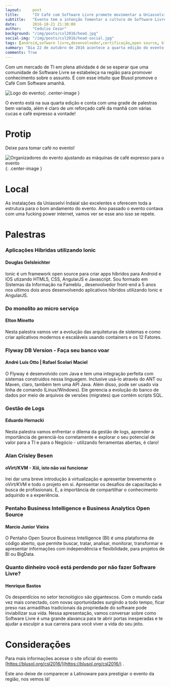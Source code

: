 ```yaml
---
layout:     post
title:      "IV Café com Software Livre promete movimentar a Uniasselvi Indaial"
subtitle:   "Evento tem a intenção fomentar a cultura de Software Livre na região"
date:       2016-10-21 21:30:00
author:     "Cedulio Cezar"
background: "/img/posts/csl2016/head.jpg"
social-img: "/img/posts/csl2016/head-social.jpg"
tags: [android,sofware livre,desenvolvedor,certificação,open source, blumenau, indaial]
summary: "Dia 22 de outubro de 2016 acontece a quarta edição do evento Café Com Software Livre na Uniasselvi Indaial"
comments: True
---
```

Com um mercado de TI em plena atividade é de se esperar que uma comunidade de Software Livre se estabeleça na região para promover conhecimento sobre o assunto. É com esse intuito que Blusol promove o Café Com Software amanhã.

<img src="{{ site.baseurl }}/img/posts/csl2016/banner.png" alt="Logo do evento">{: .center-image }

O evento está na sua quarta edição e conta com uma grade de palestras bem variada, além é claro de um reforçado café da manhã com várias cucas e café expresso a vontade!

# Protip
Deixe para tomar café no evento!

<img src="{{ site.baseurl }}/img/posts/csl2016/preparativos-csl-blusol.jpg" alt="Organizadores do evento ajustando as máquinas de café expresso para o evento">{: .center-image }

# Local
As instalações da Uniasselvi Indaial são excelentes e oferecem toda a estrutura para o bom andamento do evento. Ano passado o evento contava com uma fucking power internet, vamos ver se esse ano isso se repete.

# Palestras

### Aplicações Híbridas utilizando Ionic

#### Douglas Gelsleichter
Ionic é um framework open source para criar apps híbridos para Android e IOS utizando HTML5, CSS, AngularJS e Javascript. Sou  formado em Sistemas da Informação na Fameblu , desenvolvedor front-end a 5 anos nos ultimos dois anos desenvolvendo aplicativos híbridos utilizando Ionic e AngularJS.

### Do monolito ao micro serviço

#### Elton Minetto
Nesta palestra vamos ver a evolução das arquiteturas de sistemas e como criar aplicativos modernos e escaláveis usando containers e os 12 Fatores.

### Flyway DB Version - Faça seu banco voar

#### André Luís Otto | Rafael Scolari Maciel
O Flyway é desenvolvido com Java e tem uma integração perfeita com sistemas construídos nessa linguagem. Inclusive usá-lo através do ANT ou Maven, claro, também tem uma API Java. Além disso, pode ser usado via linha de comando (Linux/Windows). Ele gerencia a evolução do banco de dados por meio de arquivos de versões (migrates) que contém scripts SQL.

### Gestão de Logs

#### Eduardo Hernacki
Nesta palestra vamos enfrentar o dilema da gestão de logs, aprender a importância de gerenciá-los corretamente e explorar o seu potencial de valor para a TI e para o Negócio - utilizando ferramentas abertas, é claro!

### Alan Crisley Besen

#### oVirt/KVM - Xiii, isto não vai funcionar
Irei dar uma breve introdução à virtualização e apresentar brevemente o oVirt/KVM e todo o projeto em si. Apresentar os desafios de capacitação e busca de profissionais. E, a importância de compartilhar o conhecimento adquirido e a experiência.

### Pentaho Business Intelligence e Business Analytics Open Source

#### Marcio Junior Vieira
O Pentaho Open Source Business Intelligence (BI) é uma plataforma de código aberto, que permite buscar, tratar, analisar, monitorar, transformar e apresentar informações com independência e flexibilidade, para projetos de BI ou BigData.


### Quanto dinheiro você está perdendo por não fazer Software Livre?

#### Henrique Bastos
Os desperdícios no setor tecnológico são gigantescos. Com o mundo cada vez mais conectado, com novas oportunidades surgindo a todo tempo, ficar preso nas armadilhas tradicionais da propriedade do software pode inviabilizar sua vida. Nessa apresentação, vamos conversar sobre como Software Livre é uma grande alavanca para te abrir portas inesperadas e te ajudar a esculpir a sua carreira para você viver a vida do seu jeito.


# Considerações
Para mais informações acesse o site oficial do evento [https://blusol.org/csl2016/](https://blusol.org/csl2016/) .

Este ano deixe de comparecer a Latinoware para prestigiar o evento da região, nos vemos lá!
